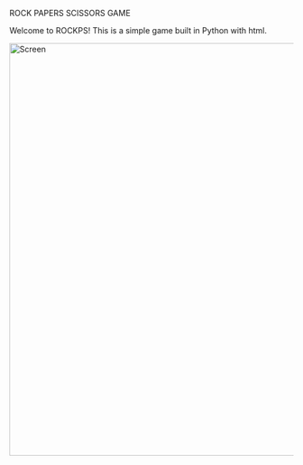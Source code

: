 
ROCK PAPERS SCISSORS GAME 

Welcome to ROCKPS! This is a simple game built in Python with html. 

<img width="988" height="731" alt="Screen" src="https://github.com/user-attachments/assets/5d6dc103-465e-48fc-80b6-8ece468e657f" />

